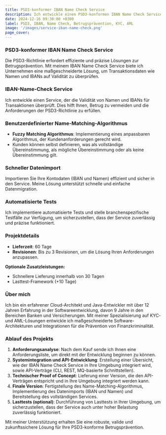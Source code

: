 ```yaml
---
title: PSD3-konformer IBAN Name Check Service
description: Ich entwickle einen PSD3-konformen IBAN Name Check Service zur Validierung von Transaktionsdaten, einschließlich benutzerdefinierter Algorithmen und automatisierter Tests.
date: 2024-12-16 09:30:00 +0300
label: PSD3, IBAN, Name Check, Betrugsprävention, KYC, AML
image: '/images/service-iban-name-check.png'
page_cover:
---
```


### PSD3-konformer IBAN Name Check Service

Die PSD3-Richtlinie erfordert effiziente und präzise Lösungen zur Betrugsprävention. Mit meinem IBAN Name Check Service biete ich Unternehmen eine maßgeschneiderte Lösung, um Transaktionsdaten wie Namen und IBANs auf Validität zu überprüfen.

### IBAN-Name-Check Service

Ich entwickle einen Service, der die Validität von Namen und IBANs für Transaktionen überprüft. Dies hilft Ihnen, Betrug zu vermeiden und die Anforderungen der PSD3-Richtlinie zu erfüllen.

### Benutzerdefinierter Name-Matching-Algorithmus

- **Fuzzy Matching Algorithmus**: Implementierung eines anpassbaren Algorithmus, der Kundenanforderungen gerecht wird.
- Kunden können selbst definieren, was als vollständige Übereinstimmung, als mögliche Übereinstimmung oder als keine Übereinstimmung gilt.

### Schneller Datenimport

Importieren Sie Ihre Kontodaten (IBAN und Namen) effizient und sicher in den Service. Meine Lösung unterstützt schnelle und einfache Datenmigration.

### Automatisierte Tests

Ich implementiere automatisierte Tests und stelle branchenspezifische Testfälle zur Verfügung, um sicherzustellen, dass der Service zuverlässig und präzise funktioniert.

### Projektdetails

- **Lieferzeit**: 60 Tage
- **Revisionen**: Bis zu 3 Revisionen, um die Lösung Ihren Anforderungen anzupassen.

**Optionale Zusatzleistungen:**
- Schnellere Lieferung innerhalb von 30 Tagen
- Lasttest-Framework (+10 Tage)

### Über mich

Ich bin ein erfahrener Cloud-Architekt und Java-Entwickler mit über 12 Jahren Erfahrung in der Softwareentwicklung, davon 9 Jahre in den Bereichen Banken und Versicherungen. Mit meiner Spezialisierung auf KYC- und AML-Lösungen entwickle ich maßgeschneiderte Software-Architekturen und Integrationen für die Prävention von Finanzkriminalität.

### Ablauf des Projekts

1. **Anforderungsanalyse**: Nach dem Kauf sende ich Ihnen eine Anforderungsliste, um direkt mit der Entwicklung beginnen zu können.
2. **Systemintegration und API-Entwicklung**: Erstellung einer Übersicht, wie der IBAN Name Check Service in Ihre Umgebung integriert wird, sowie API-Verträge (CLI, REST, MQ-basierte Schnittstellen).
3. **Technischer Proof of Concept**: Lieferung einer Version, die den API-Verträgen entspricht und in Ihre Umgebung integriert werden kann.
4. **Finale Version**: Fertigstellung des Name-Matching-Algorithmus, Implementierung des Datenimports (IBAN und Namen) und Bereitstellung des vollständigen Services.
5. **Lasttests (optional)**: Durchführung von Lasttests in Ihrer Umgebung, um sicherzustellen, dass der Service auch unter hoher Belastung zuverlässig funktioniert.

Mit meiner Unterstützung erhalten Sie eine robuste, valide und zukunftssichere Lösung für Ihre PSD3-konforme Betrugsprävention.
